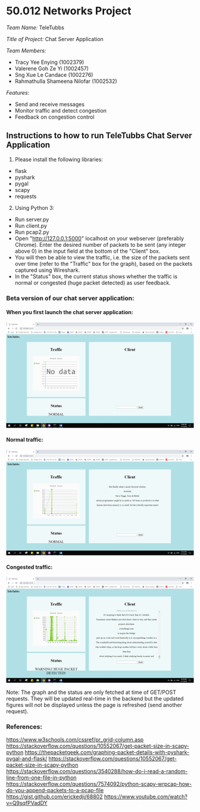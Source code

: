 # 50.012 Networks Project #

*Team Name:* TeleTubbs

*Title of Project:* Chat Server Application

*Team Members:*
* Tracy Yee Enying (1002379)
* Valerene Goh Ze Yi (1002457)
* Sng Xue Le Candace (1002276)
* Rahmathulla Shameena Nilofar (1002532)

*Features:*
* Send and receive messages
* Monitor traffic and detect congestion
* Feedback on congestion control

## Instructions to how to run TeleTubbs Chat Server Application ##

1. Please install the following libraries: 
* flask
* pyshark
* pygal
* scapy
* requests

2. Using Python 3:
  * Run server.py
  * Run client.py
  * Run pcap2.py
  * Open "http://127.0.0.1:5000" localhost on your webserver (preferably Chrome). Enter the desired number of packets to be sent (any integer above 0) in the input field at the bottom of the "Client" box.
  * You will then be able to view the traffic, i.e. the size of the packets sent over time (refer to the "Traffic" box for the graph), based on the packets captured using Wireshark.
  * In the "Status" box, the current status shows whether the traffic is normal or congested (huge packet detected) as user feedback.

### Beta version of our chat server application: ###

#### When you first launch the chat server application: ####

![picture alt](https://github.com/shazii/Network_TeleTubbs/blob/master/screenshots/Launch%20Webpage.png)


#### Normal traffic: ####

![picture alt](https://github.com/shazii/Network_TeleTubbs/blob/master/screenshots/Normal%20Traffic.png)


#### Congested traffic: ####

![picture alt](https://github.com/shazii/Network_TeleTubbs/blob/master/screenshots/Congested%20Traffic.png)


Note: The graph and the status are only fetched at time of GET/POST requests. They will be updated real-time in the backend but the updated figures will not be displayed unless the page is refreshed (send another request).

### References: ###
https://www.w3schools.com/cssref/pr_grid-column.asp
https://stackoverflow.com/questions/10552067/get-packet-size-in-scapy-python
https://thepacketgeek.com/graphing-packet-details-with-pyshark-pygal-and-flask/
https://stackoverflow.com/questions/10552067/get-packet-size-in-scapy-python
https://stackoverflow.com/questions/3540288/how-do-i-read-a-random-line-from-one-file-in-python
https://stackoverflow.com/questions/7574092/python-scapy-wrpcap-how-do-you-append-packets-to-a-pcap-file
https://gist.github.com/erickedji/68802
https://www.youtube.com/watch?v=Q9sqfPVadDY
